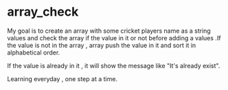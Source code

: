 # array_check

My goal is to create an array with some cricket players name as a string values and check the array if the value in it or not before adding a values .If the value is not in the array , array push the value in it and sort it in alphabetical order.

If the value is already in it , it will show the message like "It's already exist".

Learning everyday , one step at a time.
